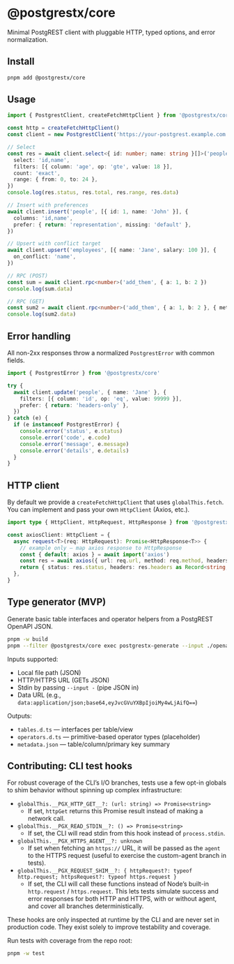 # @postgrestx/core

Minimal PostgREST client with pluggable HTTP, typed options, and error normalization.

## Install

```sh
pnpm add @postgrestx/core
```

## Usage

```ts
import { PostgrestClient, createFetchHttpClient } from '@postgrestx/core'

const http = createFetchHttpClient()
const client = new PostgrestClient('https://your-postgrest.example.com', http)

// Select
const res = await client.select<{ id: number; name: string }[]>('people', {
  select: 'id,name',
  filters: [{ column: 'age', op: 'gte', value: 18 }],
  count: 'exact',
  range: { from: 0, to: 24 },
})
console.log(res.status, res.total, res.range, res.data)

// Insert with preferences
await client.insert('people', [{ id: 1, name: 'John' }], {
  columns: 'id,name',
  prefer: { return: 'representation', missing: 'default' },
})

// Upsert with conflict target
await client.upsert('employees', [{ name: 'Jane', salary: 100 }], {
  on_conflict: 'name',
})

// RPC (POST)
const sum = await client.rpc<number>('add_them', { a: 1, b: 2 })
console.log(sum.data)

// RPC (GET)
const sum2 = await client.rpc<number>('add_them', { a: 1, b: 2 }, { method: 'GET' })
console.log(sum2.data)
```

## Error handling

All non-2xx responses throw a normalized `PostgrestError` with common fields.

```ts
import { PostgrestError } from '@postgrestx/core'

try {
  await client.update('people', { name: 'Jane' }, {
    filters: [{ column: 'id', op: 'eq', value: 99999 }],
    prefer: { return: 'headers-only' },
  })
} catch (e) {
  if (e instanceof PostgrestError) {
    console.error('status', e.status)
    console.error('code', e.code)
    console.error('message', e.message)
    console.error('details', e.details)
  }
}
```

## HTTP client

By default we provide a `createFetchHttpClient` that uses `globalThis.fetch`. You can implement and pass your own `HttpClient` (Axios, etc.).

```ts
import type { HttpClient, HttpRequest, HttpResponse } from '@postgrestx/core'

const axiosClient: HttpClient = {
  async request<T>(req: HttpRequest): Promise<HttpResponse<T>> {
    // example only – map axios response to HttpResponse
    const { default: axios } = await import('axios')
    const res = await axios({ url: req.url, method: req.method, headers: req.headers, data: req.body })
    return { status: res.status, headers: res.headers as Record<string, string>, data: res.data as T }
  },
}
```

## Type generator (MVP)

Generate basic table interfaces and operator helpers from a PostgREST OpenAPI JSON.

```sh
pnpm -w build
pnpm --filter @postgrestx/core exec postgrestx-generate --input ./openapi.json --out ./packages/core/src/types/generated
```

Inputs supported:
- Local file path (JSON)
- HTTP/HTTPS URL (GETs JSON)
- Stdin by passing `--input -` (pipe JSON in)
- Data URL (e.g., `data:application/json;base64,eyJvcGVuYXBpIjoiMy4wLjAifQ==`)

Outputs:
- `tables.d.ts` — interfaces per table/view
- `operators.d.ts` — primitive-based operator types (placeholder)
- `metadata.json` — table/column/primary key summary

## Contributing: CLI test hooks

For robust coverage of the CLI’s I/O branches, tests use a few opt-in globals to shim behavior without spinning up complex infrastructure:

- `globalThis.__PGX_HTTP_GET__?: (url: string) => Promise<string>`
  - If set, `httpGet` returns this Promise result instead of making a network call.
- `globalThis.__PGX_READ_STDIN__?: () => Promise<string>`
  - If set, the CLI will read stdin from this hook instead of `process.stdin`.
- `globalThis.__PGX_HTTPS_AGENT__?: unknown`
  - If set when fetching an `https://` URL, it will be passed as the `agent` to the HTTPS request (useful to exercise the custom-agent branch in tests).
- `globalThis.__PGX_REQUEST_SHIM__?: { httpRequest?: typeof http.request; httpsRequest?: typeof https.request }`
  - If set, the CLI will call these functions instead of Node’s built-in `http.request` / `https.request`. This lets tests simulate success and error responses for both HTTP and HTTPS, with or without agent, and cover all branches deterministically.

These hooks are only inspected at runtime by the CLI and are never set in production code. They exist solely to improve testability and coverage.

Run tests with coverage from the repo root:

```sh
pnpm -w test
```
